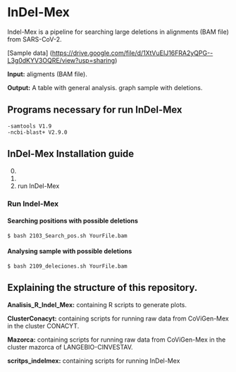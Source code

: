 # InDel-Mex

Indel-Mex is a pipeline for searching large deletions in alignments (BAM file) from SARS-CoV-2.

[Sample data] (https://drive.google.com/file/d/1XtVuEIJ16FRA2yQPG--L3g0dKYV3OQRE/view?usp=sharing)

**Input:** aligments (BAM file).

**Output:** 
	A table with general analysis.
	graph sample with deletions.

## Programs necessary for run InDel-Mex
	-samtools V1.9
	-ncbi-blast+ V2.9.0

## InDel-Mex Installation guide
0.
1.
2. run InDel-Mex

### Run Indel-Mex
#### Searching positions with possible deletions
	$ bash 2103_Search_pos.sh YourFile.bam

#### Analysing sample with possible deletions
	$ bash 2109_deleciones.sh YourFile.bam


## Explaining the structure of this repository.

**Analisis_R_Indel_Mex:** containing R scripts to generate plots.

**ClusterConacyt:** containing scripts for running raw data from CoViGen-Mex in the cluster CONACYT.

**Mazorca:** containing scripts for running raw data from CoViGen-Mex in the cluster mazorca of LANGEBIO-CINVESTAV.

**scritps_indelmex:** containing scripts for running InDel-Mex
